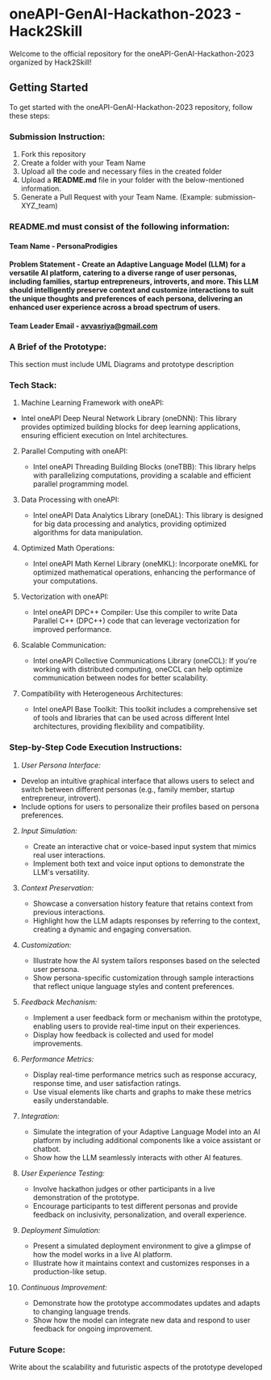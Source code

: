 # oneAPI-GenAI-Hackathon-2023 - Hack2Skill

Welcome to the official repository for the oneAPI-GenAI-Hackathon-2023 organized by Hack2Skill!

## Getting Started

To get started with the oneAPI-GenAI-Hackathon-2023 repository, follow these steps:

### Submission Instruction:
  1. Fork this repository
  2. Create a folder with your Team Name
  3. Upload all the code and necessary files in the created folder
  4. Upload a **README.md** file in your folder with the below-mentioned information.
  5. Generate a Pull Request with your Team Name. (Example: submission-XYZ_team)

### README.md must consist of the following information:

#### Team Name - **PersonaProdigies**
#### Problem Statement - **Create an Adaptive Language Model (LLM) for a versatile AI platform, catering to a diverse range of user personas, including families, startup entrepreneurs, introverts, and more. This LLM should intelligently preserve context and customize interactions to suit the unique thoughts and preferences of each persona, delivering an enhanced user experience across a broad spectrum of users.**
#### Team Leader Email - **avvasriya@gmail.com**

### A Brief of the Prototype:
  This section must include UML Diagrams and prototype description
  
### Tech Stack: 
   1. Machine Learning Framework with oneAPI:
   - Intel oneAPI Deep Neural Network Library (oneDNN): This library provides optimized building blocks for deep learning applications, ensuring efficient execution on Intel architectures.

2. Parallel Computing with oneAPI:
   - Intel oneAPI Threading Building Blocks (oneTBB): This library helps with parallelizing computations, providing a scalable and efficient parallel programming model.

3. Data Processing with oneAPI:
   - Intel oneAPI Data Analytics Library (oneDAL): This library is designed for big data processing and analytics, providing optimized algorithms for data manipulation.

4. Optimized Math Operations:
   - Intel oneAPI Math Kernel Library (oneMKL): Incorporate oneMKL for optimized mathematical operations, enhancing the performance of your computations.

5. Vectorization with oneAPI:
   - Intel oneAPI DPC++ Compiler: Use this compiler to write Data Parallel C++ (DPC++) code that can leverage vectorization for improved performance.

6. Scalable Communication:
   - Intel oneAPI Collective Communications Library (oneCCL): If you're working with distributed computing, oneCCL can help optimize communication between nodes for better scalability.

7. Compatibility with Heterogeneous Architectures:
   - Intel oneAPI Base Toolkit: This toolkit includes a comprehensive set of tools and libraries that can be used across different Intel architectures, providing flexibility and compatibility.
   
### Step-by-Step Code Execution Instructions:
  1. *User Persona Interface:*
   - Develop an intuitive graphical interface that allows users to select and switch between different personas (e.g., family member, startup entrepreneur, introvert).
   - Include options for users to personalize their profiles based on persona preferences.

2. *Input Simulation:*
   - Create an interactive chat or voice-based input system that mimics real user interactions.
   - Implement both text and voice input options to demonstrate the LLM's versatility.

3. *Context Preservation:*
   - Showcase a conversation history feature that retains context from previous interactions.
   - Highlight how the LLM adapts responses by referring to the context, creating a dynamic and engaging conversation.

4. *Customization:*
   - Illustrate how the AI system tailors responses based on the selected user persona.
   - Show persona-specific customization through sample interactions that reflect unique language styles and content preferences.

5. *Feedback Mechanism:*
   - Implement a user feedback form or mechanism within the prototype, enabling users to provide real-time input on their experiences.
   - Display how feedback is collected and used for model improvements.

6. *Performance Metrics:*
   - Display real-time performance metrics such as response accuracy, response time, and user satisfaction ratings.
   - Use visual elements like charts and graphs to make these metrics easily understandable.

7. *Integration:*
   - Simulate the integration of your Adaptive Language Model into an AI platform by including additional components like a voice assistant or chatbot.
   - Show how the LLM seamlessly interacts with other AI features.

8. *User Experience Testing:*
   - Involve hackathon judges or other participants in a live demonstration of the prototype.
   - Encourage participants to test different personas and provide feedback on inclusivity, personalization, and overall experience.

9. *Deployment Simulation:*
   - Present a simulated deployment environment to give a glimpse of how the model works in a live AI platform.
   - Illustrate how it maintains context and customizes responses in a production-like setup.

10. *Continuous Improvement:*
    - Demonstrate how the prototype accommodates updates and adapts to changing language trends.
    - Show how the model can integrate new data and respond to user feedback for ongoing improvement.
  
### Future Scope:
   Write about the scalability and futuristic aspects of the prototype developed
